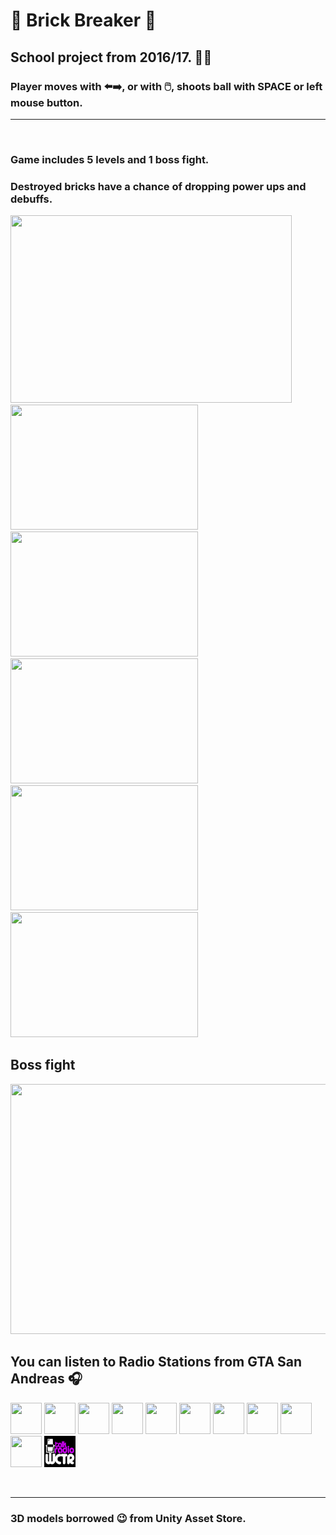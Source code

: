 # 🧱 **Brick Breaker** 🧱
## School project from 2016/17. 👴👴

### Player moves with ⬅️➡️, or with 🖱️, shoots ball with SPACE or left mouse button.
___
<br>

### Game includes 5 levels and 1 boss fight.
### Destroyed bricks have a chance of dropping power ups and debuffs.
<img src="readmegifs/menu.gif" width=450px height=300px></img>
<br>
<img src="readmegifs/lvl1.gif" width=300px height=200px></img>
<img src="readmegifs/lvl2.gif" width=300px height=200px></img>
<img src="readmegifs/lvl3.gif" width=300px height=200px></img>
<img src="readmegifs/lvl4.gif" width=300px height=200px></img>
<img src="readmegifs/lvl5.gif" width=300px height=200px></img>

## Boss fight
<img src="readmegifs/boss.gif" width=600px height=400px></img>


## You can listen to Radio Stations from GTA San Andreas 🎧
<img src="Assets/Audio/GTA San Andreas/Logos/bounceFM.png" width=50px height=50px></img>
<img src="Assets/Audio/GTA San Andreas/Logos/CSR.png" width=50px height=50px></img>
<img src="Assets/Audio/GTA San Andreas/Logos/kdst.png" width=50px height=50px></img>
<img src="Assets/Audio/GTA San Andreas/Logos/kjah.png" width=50px height=50px></img>
<img src="Assets/Audio/GTA San Andreas/Logos/krose.png" width=50px height=50px></img>
<img src="Assets/Audio/GTA San Andreas/Logos/lossantos.png" width=50px height=50px></img>
<img src="Assets/Audio/GTA San Andreas/Logos/mastersounds.png" width=50px height=50px></img>
<img src="Assets/Audio/GTA San Andreas/Logos/playbackfm.png" width=50px height=50px></img>
<img src="Assets/Audio/GTA San Andreas/Logos/radiox.png" width=50px height=50px></img>
<img src="Assets/Audio/GTA San Andreas/Logos/sfur.png" width=50px height=50px></img>
<img src="Assets/Audio/GTA San Andreas/Logos/WCTR.jpg" width=50px height=50px></img>

<br>

___

### 3D models borrowed 😉 from Unity Asset Store.